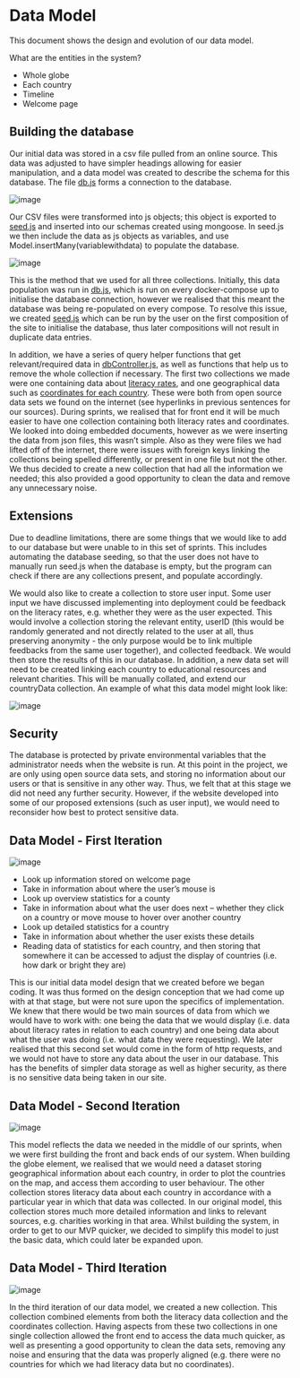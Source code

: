# Data Model

This document shows the design and evolution of our data model.

What are the entities in the system?
*	Whole globe
*	Each country
*	Timeline
*	Welcome page

## Building the database 

Our initial data was stored in a csv file pulled from an online source. This data was adjusted to have simpler headings allowing for easier manipulation, and a data model was created to describe the schema for this database. The file [db.js](https://github.com/jess-mw/desk23/blob/bd43b758e6d00fdaecd657c696363cc569a501f6/Website/db.js) forms a connection to the database. 

![image](https://user-images.githubusercontent.com/45073537/118118450-de64de80-b3e4-11eb-864f-5f10dda7bbf1.png)

Our CSV files were transformed into js objects; this object is exported to [seed.js](https://github.com/jess-mw/desk23/blob/71d634614a653521a20a6552a59ce7ff747232dc/Website/seed.js) and inserted into our schemas created using mongoose. In seed.js we then include the data as js objects as variables, and use Model.insertMany(variablewithdata) to populate the database. 

![image](https://user-images.githubusercontent.com/45073537/118118856-6c40c980-b3e5-11eb-90de-8f3bcea6bf27.png)

This is the method that we used for all three collections. Initially, this data population was run in [db.js](https://github.com/jess-mw/desk23/blob/bd43b758e6d00fdaecd657c696363cc569a501f6/Website/db.js), which is run on every docker-compose up to initialise the database connection, however we realised that this meant the database was being re-populated on every compose. To resolve this issue, we created [seed.js](https://github.com/jess-mw/desk23/blob/71d634614a653521a20a6552a59ce7ff747232dc/Website/seed.js) which can be run by the user on the first composition of the site to initialise the database, thus later compositions will not result in duplicate data entries.

In addition, we have a series of query helper functions that get relevant/required data in [dbController.js](https://github.com/jess-mw/desk23/blob/71d634614a653521a20a6552a59ce7ff747232dc/Website/dbController.js), as well as functions that help us to remove the whole collection if necessary. The first two collections we made were one containing data about [literacy rates](https://ourworldindata.org/literacy#:~:text=While%20only%2012%25%20of%20the,1960%20to%2086%25%20in%202015), and one geographical data such as [coordinates for each country](https://github.com/DavidGrice/THREEJS-Tutorial-Globe/blob/master/START/public/DATA/Final_data.json). These were both from open source data sets we found on the internet (see hyperlinks in previous sentences for our sources). During sprints, we realised that for front end it will be much easier to have one collection containing both literacy rates and coordinates. We looked into doing embedded documents, however as we were inserting the data from json files, this wasn’t simple. Also as they were files we had lifted off of the internet, there were issues with foreign keys linking the collections being spelled differently, or present in one file but not the other. We thus decided to create a new collection that had all the information we needed; this also provided a good opportunity to clean the data and remove any unnecessary noise.

## Extensions

Due to deadline limitations, there are some things that we would like to add to our database but were unable to in this set of sprints. This includes automating the database seeding, so that the user does not have to manually run seed.js when the database is empty, but the program can check if there are any collections present, and populate accordingly. 

We would also like to create a collection to store user input. Some user input we have discussed implementing into deployment could be feedback on the literacy rates, e.g. whether they were as the user expected. This would involve a collection storing the relevant entity, userID (this would be randomly generated and not directly related to the user at all, thus preserving anonymity - the only purpose would be to link multiple feedbacks from the same user together), and collected feedback. We would then store the results of this in our database. In addition, a new data set will need to be created linking each country to educational resources and relevant charities. This will be manually collated, and extend our countryData collection. An example of what this data model might look like:

![image](https://user-images.githubusercontent.com/45073537/117789716-85f4dc00-b240-11eb-952e-db01f301d58d.png)

## Security

The database is protected by private environmental variables that the administrator needs when the website is run. At this point in the project, we are only using open source data sets, and storing no information about our users or that is sensitive in any other way. Thus, we felt that at this stage we did not need any further security. However, if the website developed into some of our proposed extensions (such as user input), we would need to reconsider how best to protect sensitive data.

## Data Model - First Iteration
![image](https://user-images.githubusercontent.com/45073537/116996776-d82f7d80-acd3-11eb-9629-774d2931b08d.png)

*	Look up information stored on welcome page
*	Take in information about where the user’s mouse is
*	Look up overview statistics for a county
*	Take in information about what the user does next – whether they click on a country or move mouse to hover over another country
*	Look up detailed statistics for a country
*	Take in information about whether the user exists these details
*	Reading data of statistics for each country, and then storing that somewhere it can be accessed to adjust the display of countries (i.e. how dark or bright they are)

This is our initial data model design that we created before we began coding. It was thus formed on the design conception that we had come up with at that stage, but were not sure upon the specifics of implementation. We knew that there would be two main sources of data from which we would have to work with: one being the data that we would display (i.e. data about literacy rates in relation to each country) and one being data about what the user was doing (i.e. what data they were requesting). We later realised that this second set would come in the form of http requests, and we would not have to store any data about the user in our database. This has the benefits of simpler data storage as well as higher security, as there is no sensitive data being taken in our site.

## Data Model - Second Iteration
![image](https://user-images.githubusercontent.com/45073537/117008188-5c88fd00-ace2-11eb-861b-06f52baed76d.png)

This model reflects the data we needed in the middle of our sprints, when we were first building the front and back ends of our system. When building the globe element, we realised that we would need a dataset storing geographical information about each country, in order to plot the countries on the map, and access them according to user behaviour. The other collection stores literacy data about each country in accordance with a particular year in which that data was collected. In our original model, this collection stores much more detailed information and links to relevant sources, e.g. charities working in that area. Whilst building the system, in order to get to our MVP quicker, we decided to simplify this model to just the basic data, which could later be expanded upon.

## Data Model - Third Iteration
![image](https://user-images.githubusercontent.com/45073537/117008237-6b6faf80-ace2-11eb-8271-73d8342239c8.png)

In the third iteration of our data model, we created a new collection. This collection combined elements from both the literacy data collection and the coordinates collection. Having aspects from these two collections in one single collection allowed the front end to access the data much quicker, as well as presenting a good opportunity to clean the data sets, removing any noise and ensuring that the data was properly aligned (e.g. there were no countries for which we had literacy data but no coordinates).
